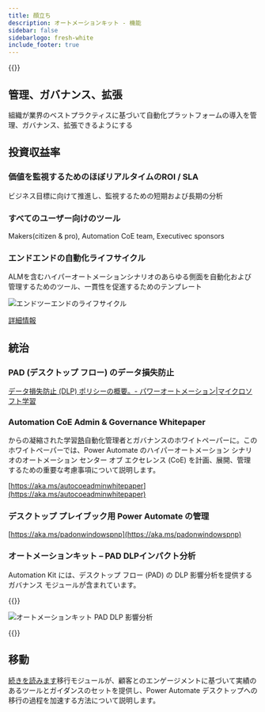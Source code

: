 ```yaml
---
title: 顔立ち
description: オートメーションキット - 機能
sidebar: false
sidebarlogo: fresh-white
include_footer: true
---
```

{{<toc>}}

## 管理、ガバナンス、拡張

組織が業界のベストプラクティスに基づいて自動化プラットフォームの導入を管理、ガバナンス、拡張できるようにする

## 投資収益率

### 価値を監視するためのほぼリアルタイムのROI / SLA

ビジネス目標に向けて推進し、監視するための短期および長期の分析

### すべてのユーザー向けのツール

Makers(citizen & pro), Automation CoE team, Executivec sponsors

### エンドエンドの自動化ライフサイクル

ALMを含むハイパーオートメーションシナリオのあらゆる側面を自動化および管理するためのツール、一貫性を促進するためのテンプレート

![エンドツーエンドのライフサイクル](/images/illustrations/end-to-end.png)

[詳細情報](https://learn.microsoft.com/power-automate/guidance/automation-kit/overview/automation-coe-strategy#automation-lifecycle)

## 統治

### PAD (デスクトップ フロー) のデータ損失防止

[データ損失防止 (DLP) ポリシーの概要。- パワーオートメーション|マイクロソフト学習](https://learn.microsoft.com/power-automate/prevent-data-loss#data-loss-prevention-for-desktop-flows-preview)

### Automation CoE Admin & Governance Whitepaper

からの凝縮された学習[熱](https://learn.microsoft.com/power-platform/guidance/automation-coe/heat)自動化管理者とガバナンスのホワイトペーパーに。このホワイトペーパーでは、Power Automate のハイパーオートメーション シナリオのオートメーション センター オブ エクセレンス (CoE) を計画、展開、管理するための重要な考慮事項について説明します。

[https://aka.ms/autocoeadminwhitepaper](https://aka.ms/autocoeadminwhitepaper)

### デスクトップ プレイブック用 Power Automate の管理

[https://aka.ms/padonwindowspnp](https://aka.ms/padonwindowspnp)

### オートメーションキット – PAD DLPインパクト分析

Automation Kit には、デスクトップ フロー (PAD) の DLP 影響分析を提供するガバナンス モジュールが含まれています。

{{<border>}}

![オートメーションキット PAD DLP 影響分析](/images/pad-dlp-impact.png)

{{</border>}}




## 移動

[続きを読みます](/ja/migration)移行モジュールが、顧客とのエンゲージメントに基づいて実績のあるツールとガイダンスのセットを提供し、Power Automate デスクトップへの移行の過程を加速する方法について説明します。
